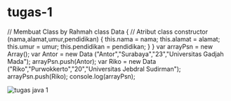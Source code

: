 # tugas-1
// Membuat Class by Rahmah
class Data
{
// Atribut class
constructor (nama,alamat,umur,pendidikan) {
this.nama = nama;
this.alamat = alamat;
this.umur = umur;
this.pendidikan = pendidikan;
}
}
var arrayPsn = new Array();
var Antor = new Data ("Antor","Surabaya","23","Universitas Gadjah Mada");
arrayPsn.push(Antor);
var Riko = new Data ("Riko","Purwokkerto","20","Universitas Jebdral Sudirman");
arrayPsn.push(Riko);
console.log(arrayPsn);

![tugas java 1](https://user-images.githubusercontent.com/116366904/197236365-81c4776c-c01d-4d6b-85d5-39bab4042a90.JPG)

